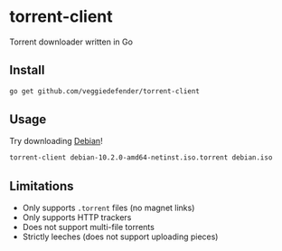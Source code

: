 # torrent-client

Torrent downloader written in Go

## Install

```sh
go get github.com/veggiedefender/torrent-client
```

## Usage
Try downloading [Debian](https://cdimage.debian.org/debian-cd/current/amd64/bt-cd/#indexlist)!

```sh
torrent-client debian-10.2.0-amd64-netinst.iso.torrent debian.iso
```

## Limitations
* Only supports `.torrent` files (no magnet links)
* Only supports HTTP trackers
* Does not support multi-file torrents
* Strictly leeches (does not support uploading pieces)
